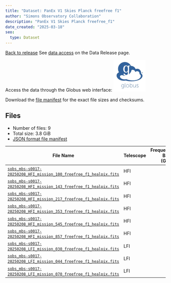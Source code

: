 ```yaml
---
title: "Dataset: PanEx V1 Skies Planck freefree f1"
author: "Simons Observatory Collaboration"
description: "PanEx V1 Skies Planck freefree_f1"
date_created: "2025-03-18"
seo:
  type: Dataset
---
```


[Back to release](./panexv1-planck.html#datasets)
See [data access](./panexv1-planck.html#data-access) on the Data Release page.

Access the data through the Globus web interface: [![Download via Globus](images/globus-logo.png)](https://app.globus.org/file-manager?origin_id=53b2a147-ae9d-4bbf-9d18-3b46d133d4bb&origin_path=%2Fpanexp_v1_planck%2Ffreefree_f1%2F)

Download the [file manifest](https://g-0a470a.6b7bd8.0ec8.data.globus.org/panexp_v1_planck/freefree_f1/manifest.json) for the exact file sizes and checksums.

## Files

- Number of files: 9
- Total size: 3.8 GiB
- [JSON format file manifest](https://g-0a470a.6b7bd8.0ec8.data.globus.org/panexp_v1_planck/freefree_f1/manifest.json)

|                                                                                                    File Name                                                                                                    | Telescope | Frequency Band (GHz) | Pixelization |   Size    |
| --------------------------------------------------------------------------------------------------------------------------------------------------------------------------------------------------------------- | --------- | -------------------: | ------------ | --------- |
| [`sobs_mbs-s0017-20250208_HFI_mission_100_freefree_f1_healpix.fits`](https://g-456d30.0ed28.75bc.data.globus.org/panexp_v1_planck/freefree_f1/sobs_mbs-s0017-20250208_HFI_mission_100_freefree_f1_healpix.fits) | HFI       |                    0 | healpix      | 576.0 MiB |
| [`sobs_mbs-s0017-20250208_HFI_mission_143_freefree_f1_healpix.fits`](https://g-456d30.0ed28.75bc.data.globus.org/panexp_v1_planck/freefree_f1/sobs_mbs-s0017-20250208_HFI_mission_143_freefree_f1_healpix.fits) | HFI       |                   43 | healpix      | 576.0 MiB |
| [`sobs_mbs-s0017-20250208_HFI_mission_217_freefree_f1_healpix.fits`](https://g-456d30.0ed28.75bc.data.globus.org/panexp_v1_planck/freefree_f1/sobs_mbs-s0017-20250208_HFI_mission_217_freefree_f1_healpix.fits) | HFI       |                   17 | healpix      | 576.0 MiB |
| [`sobs_mbs-s0017-20250208_HFI_mission_353_freefree_f1_healpix.fits`](https://g-456d30.0ed28.75bc.data.globus.org/panexp_v1_planck/freefree_f1/sobs_mbs-s0017-20250208_HFI_mission_353_freefree_f1_healpix.fits) | HFI       |                   53 | healpix      | 576.0 MiB |
| [`sobs_mbs-s0017-20250208_HFI_mission_545_freefree_f1_healpix.fits`](https://g-456d30.0ed28.75bc.data.globus.org/panexp_v1_planck/freefree_f1/sobs_mbs-s0017-20250208_HFI_mission_545_freefree_f1_healpix.fits) | HFI       |                   45 | healpix      | 576.0 MiB |
| [`sobs_mbs-s0017-20250208_HFI_mission_857_freefree_f1_healpix.fits`](https://g-456d30.0ed28.75bc.data.globus.org/panexp_v1_planck/freefree_f1/sobs_mbs-s0017-20250208_HFI_mission_857_freefree_f1_healpix.fits) | HFI       |                   57 | healpix      | 576.0 MiB |
| [`sobs_mbs-s0017-20250208_LFI_mission_030_freefree_f1_healpix.fits`](https://g-456d30.0ed28.75bc.data.globus.org/panexp_v1_planck/freefree_f1/sobs_mbs-s0017-20250208_LFI_mission_030_freefree_f1_healpix.fits) | LFI       |                   30 | healpix      | 144.0 MiB |
| [`sobs_mbs-s0017-20250208_LFI_mission_044_freefree_f1_healpix.fits`](https://g-456d30.0ed28.75bc.data.globus.org/panexp_v1_planck/freefree_f1/sobs_mbs-s0017-20250208_LFI_mission_044_freefree_f1_healpix.fits) | LFI       |                   44 | healpix      | 144.0 MiB |
| [`sobs_mbs-s0017-20250208_LFI_mission_070_freefree_f1_healpix.fits`](https://g-456d30.0ed28.75bc.data.globus.org/panexp_v1_planck/freefree_f1/sobs_mbs-s0017-20250208_LFI_mission_070_freefree_f1_healpix.fits) | LFI       |                   70 | healpix      | 144.0 MiB |
